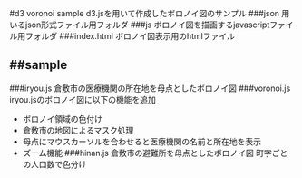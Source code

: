 #d3 voronoi sample
d3.jsを用いて作成したボロノイ図のサンプル
###json
用いるjson形式ファイル用フォルダ
###js
ボロノイ図を描画するjavascriptファイル用フォルダ
###index.html
ボロノイ図表示用のhtmlファイル


##sample
---
###iryou.js
倉敷市の医療機関の所在地を母点としたボロノイ図
###voronoi.js
iryou.jsのボロノイ図に以下の機能を追加
- ボロノイ領域の色付け
- 倉敷市の地図によるマスク処理
- 母点にマウスカーソルを合わせると医療機関の名前と所在地を表示
- ズーム機能
###hinan.js
倉敷市の避難所を母点としたボロノイ図
町字ごとの人口数で色分け

